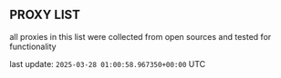 ## PROXY LIST

all proxies in this list were collected from open sources and tested for functionality

last update: `2025-03-28 01:00:58.967350+00:00` UTC